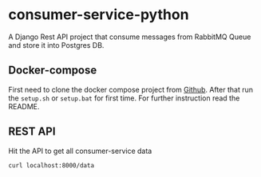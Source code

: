 # consumer-service-python
A Django Rest API project that consume messages from RabbitMQ Queue and store it into Postgres DB. 

## Docker-compose
First need to clone the docker compose project from [Github](https://github.com/tauhid-adfenix/docker-compose.git). After that run the `setup.sh` or `setup.bat` for first time. For further instruction read the README.

## REST API
Hit the API to get all consumer-service data
```shell
curl localhost:8000/data
```